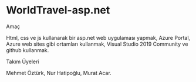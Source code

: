 # WorldTravel-asp.net

Amaç

Html, css ve js kullanarak bir asp.net web uygulaması yapmak,
Azure Portal, Azure web sites gibi ortamları kullanmak,
Visual Studio 2019 Community ve github kullanmak.

Takım Üyeleri

Mehmet Öztürk,
Nur Hatipoğlu,
Murat Acar.
